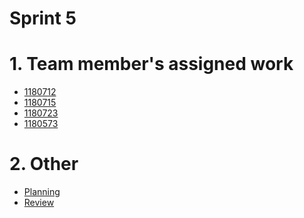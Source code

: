 Sprint 5
=======

# 1. Team member's assigned work
  * [1180712](1180712/README.md)
  * [1180715](1180715/README.md)
  * [1180723](1180723/README.md)
  * [1180573](1180573/README.md)

# 2. Other
  * [Planning](planning.md)
  * [Review](review.md)